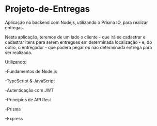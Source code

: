 # Projeto-de-Entregas
Aplicação no backend com Nodejs, utilizando o Prisma IO, para realizar entregas.

Nesta aplicação, teremos de um lado o cliente - que irá se cadastrar e cadastrar itens para serem entregues em determinada localização - e,
do outro, o entregador - que poderá pegar ou não determinada entrega para ser realizada.

Utilizando: 

-Fundamentos de Node.js

-TypeScript & JavaScript

-Autenticação com JWT

-Princípios de API Rest

-Prisma

-Express
